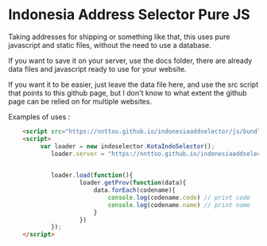 # Indonesia Address Selector Pure JS #

Taking addresses for shipping or something like that, this uses pure javascript and static files, without the need to use a database.

If you want to save it on your server, use the docs folder, there are already data files and javascript ready to use for your website.

If you want it to be easier, just leave the data file here, and use the src script that points to this github page, but I don't know to what extent the github page can be relied on for multiple websites.


Examples of uses :
```html
    <script src="https://nnttoo.github.io/indonesiaaddselector/js/bundleview.js"></script>
    <script>
         var loader = new indoselector.KotaIndoSelector();
            loader.server = "https://nnttoo.github.io/indonesiaaddselector/loader.html"
 

            loader.load(function(){    
                    loader.getProv(function(data){
                        data.forEach(codename){
                            console.log(codename.code) // print code
                            console.log(codename.name) // print name
                        }
                    })
            });
    </script>
```